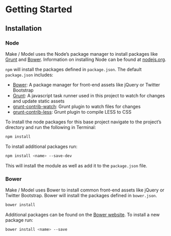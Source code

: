 # Getting Started

## Installation

### Node

Make / Model uses the Node’s package manager to install packages like [Grunt](http://gruntjs.com/) and [Bower](http://bower.io/). Information on installing Node can be found at [nodejs.org](http://nodejs.org/).

`npm` will install the packages defined in `package.json`. The default `package.json` includes:

- [Bower](http://bower.io/): A package manager for front-end assets like jQuery or Twitter Bootstrap
- [Grunt](http://gruntjs.com/): A javascript task runner used in this project to watch for changes and update static assets
- [grunt-contrib-watch](https://github.com/gruntjs/grunt-contrib-watch): Grunt plugin to watch files for changes
- [grunt-contrib-less](https://github.com/gruntjs/grunt-contrib-less): Grunt plugin to compile LESS to CSS

To install the node packages for this base project navigate to the project’s directory and run the following in Terminal:

```bash
npm install
```

To install additional packages run:

```bash
npm install <name> --save-dev
```

This will install the module as well as add it to the `package.json` file.

### Bower

Make / Model uses Bower to install common front-end assets like jQuery or Twitter Bootstrap. Bower will install the packages defined in `bower.json`.

```bash
bower install
```

Additional packages can be found on the [Bower website](http://bower.io/search/). To install a new package run:

```bash
bower install <name> --save
```
```
